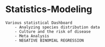 # Statistics-Modeling

    Various statistical Dashboard
        - Analyzing species distribution data
        - Culture and the risk of disease                   
        - Meta Analysis
        - NEGATIVE BINOMIAL REGRESSION 

